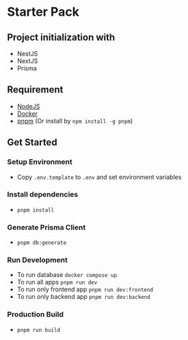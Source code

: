 # Starter Pack

## Project initialization with

- NestJS
- NextJS
- Prisma

## Requirement

- [NodeJS](https://nodejs.org/en/)
- [Docker](https://www.docker.com/products/docker-desktop/)
- [pnpm](https://pnpm.io/installation) (Or install by `npm install -g pnpm`)

## Get Started

### Setup Environment

- Copy `.env.template` to `.env` and set environment variables

### Install dependencies

- `pnpm install`

### Generate Prisma Client

- `pnpm db:generate`

### Run Development

- To run database `docker compose up`
- To run all apps `pnpm run dev`
- To run only frontend app `pnpm run dev:frontend`
- To run only backend app `pnpm run dev:backend`

### Production Build

- `pnpm run build`
